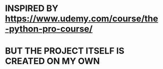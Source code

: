 # INSPIRED BY https://www.udemy.com/course/the-python-pro-course/ 
# BUT THE PROJECT ITSELF IS CREATED ON MY OWN
